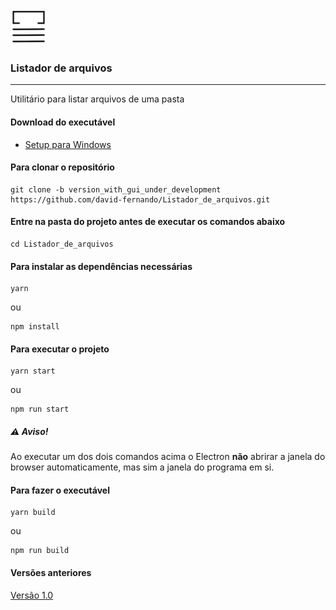 <div>
<img src="public/icon.png" width="58" height="58">
<h3>Listador de arquivos</h3>
<div> 
<hr>

  Utilitário para listar arquivos de uma pasta

#### Download do executável
- [Setup para Windows](https://drive.google.com/open?id=1Q2rpao2KLVlGkkyyDwzbkgWeF6f05-j1)
  
#### Para clonar o repositório
```
git clone -b version_with_gui_under_development https://github.com/david-fernando/Listador_de_arquivos.git
```
#### Entre na pasta do projeto antes de executar os comandos abaixo
```
cd Listador_de_arquivos 
```
#### Para instalar as dependências necessárias
```
yarn
```
ou
```
npm install
```
#### Para executar o projeto
```
yarn start
```
ou
```
npm run start
```
##### ⚠️ Aviso!
Ao executar um dos dois comandos acima o Electron **não** abrirar a janela do browser automaticamente, mas sim a janela do programa em si.

#### Para fazer o executável
```
yarn build
```
ou
```
npm run build
```
#### Versões anteriores
  [Versão 1.0](https://github.com/david-fernando/Listador_de_arquivos/tree/v1.0.0)
